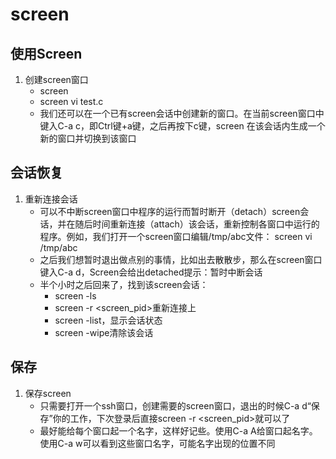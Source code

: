 # screen 
## 使用Screen
1. 创建screen窗口
	- screen
	- screen vi test.c
	- 我们还可以在一个已有screen会话中创建新的窗口。在当前screen窗口中键入C-a c，即Ctrl键+a键，之后再按下c键，screen 在该会话内生成一个新的窗口并切换到该窗口
## 会话恢复
1. 重新连接会话
	- 可以不中断screen窗口中程序的运行而暂时断开（detach）screen会话，并在随后时间重新连接（attach）该会话，重新控制各窗口中运行的程序。例如，我们打开一个screen窗口编辑/tmp/abc文件： screen vi /tmp/abc
	- 之后我们想暂时退出做点别的事情，比如出去散散步，那么在screen窗口键入C-a d，Screen会给出detached提示：暂时中断会话
	- 半个小时之后回来了，找到该screen会话：
		* screen -ls
		* screen -r <screen_pid>重新连接上
		* screen -list，显示会话状态
		* screen -wipe清除该会话

## 保存
1. 保存screen
	- 只需要打开一个ssh窗口，创建需要的screen窗口，退出的时候C-a d“保存”你的工作，下次登录后直接screen -r <screen_pid>就可以了
	- 最好能给每个窗口起一个名字，这样好记些。使用C-a A给窗口起名字。使用C-a w可以看到这些窗口名字，可能名字出现的位置不同
